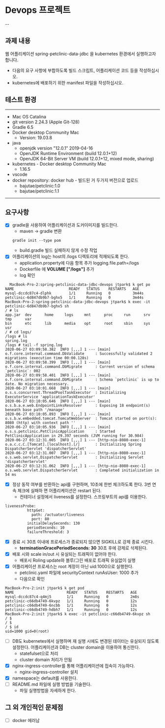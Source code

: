# Devops 프로젝트
--
## 과제 내용
웹 어플리케이션 spring-petclinic-data-jdbc 을 kubernetes 환경에서 실행하고자 합니다.
- 다음의 요구 사항에 부합하도록 빌드 스크립트, 어플리케이션 코드 등을
작성하십시오.
- kubernetes에 배포하기 위한 manifest 파일을 작성하십시오.

## 테스트 환경
---
- Mac OS Catalina
- git version 2.24.3 (Apple Git-128)
- Gradle 6.5
- Docker desktop Community Mac
  -  Version: 19.03.8
- java
  - openjdk version "12.0.1" 2019-04-16
  - OpenJDK Runtime Environment (build 12.0.1+12)
  - OpenJDK 64-Bit Server VM (build 12.0.1+12, mixed mode, sharing)
- kubernetes - Docker desktop Community Mac
  - 1.16.5
- vscode 
- docker repository: docker hub - 빌드된 거 두가지 버전으로 업로드
  - bajutae/petclinic:1.0
  - bajutae/petclinic:1.1
---

## 

## 요구사항
- [x] gradle을 사용하여 어플리케이션과 도커이미지를 빌드한다.
  - maven -> gradle 변환
  ```
  gradle init --type pom
  ```
  - build.gradle 빌드 실패하지 않게 수정 작업
- [x] 어플리케이션의 log는 host의 /logs 디렉토리에 적재되도록 한다.
  - application.property에 다음 항목 추가 logging.file.path=/logs
  - Dockerfile 에 **VOLUME ["/logs"]** 추가
  - log 확인

```shell
  MacBook-Pro-2:spring-petclinic-data-jdbc-devops jtpark$ k get po
NAME                         READY   STATUS    RESTARTS   AGE
mysql-dccdc87c4-dlphk        1/1     Running   0          3m44s
petclinic-6d847db9b7-bghx5   1/1     Running   0          3m44s
MacBook-Pro-2:spring-petclinic-data-jdbc-devops jtpark$ k exec -it petclinic-6d847db9b7-bghx5 sh
/ # ls
app.jar  dev      home     logs     mnt      proc     run      srv      tmp      var
bin      etc      lib      media    opt      root     sbin     sys      usr
/ # cd logs/
/logs # ls
spring.log
/logs # tail -f spring.log 
2020-06-27 03:09:58.382  INFO [,,,] 1 --- [main] o.f.core.internal.command.DbValidate     : Successfully validated 2 migrations (execution time 00:00.128s)
2020-06-27 03:09:58.399  INFO [,,,] 1 --- [main] o.f.core.internal.command.DbMigrate      : Current version of schema `petclinic`: 002
2020-06-27 03:09:58.401  INFO [,,,] 1 --- [main] o.f.core.internal.command.DbMigrate      : Schema `petclinic` is up to date. No migration necessary.
2020-06-27 03:10:01.668  INFO [,,,] 1 --- [main] o.s.s.concurrent.ThreadPoolTaskExecutor  : Initializing ExecutorService 'applicationTaskExecutor'
2020-06-27 03:10:05.646  INFO [,,,] 1 --- [main] o.s.b.a.e.web.EndpointLinksResolver      : Exposing 18 endpoint(s) beneath base path '/manage'
2020-06-27 03:10:05.893  INFO [,,,] 1 --- [main] o.s.b.w.embedded.tomcat.TomcatWebServer  : Tomcat started on port(s): 8080 (http) with context path ''
2020-06-27 03:10:05.936  INFO [,,,] 1 --- [main] o.s.s.petclinic.PetClinicApplication     : Started PetClinicApplication in 29.397 seconds (JVM running for 30.984)
2020-06-27 03:12:31.005  INFO [,,,] 1 --- [http-nio-8080-exec-1] o.a.c.c.C.[Tomcat].[localhost].[/]       : Initializing Spring DispatcherServlet 'dispatcherServlet'
2020-06-27 03:12:31.007  INFO [,,,] 1 --- [http-nio-8080-exec-1] o.s.web.servlet.DispatcherServlet        : Initializing Servlet 'dispatcherServlet'
2020-06-27 03:12:31.062  INFO [,,,] 1 --- [http-nio-8080-exec-1] o.s.web.servlet.DispatcherServlet        : Completed initialization in 54 ms
```

- [x] 정상 동작 여부를 반환하는 api를 구현하며, 10초에 한번 체크하도록 한다. 3번 연속 체크에 실패하 면 어플리케이션은 restart 된다.
  - 컨테이너 설정에서 liveness를 설정한다. 스프링부트의 api를 이용한다. 

```shell
livenessProbe:
          httpGet:
            path: /actuator/liveness
            port: 80
          initialDelaySeconds: 130
          periodSeconds: 10
          failureThreshold: 3
```

- [X] 종료 시 30초 이내에 프로세스가 종료되지 않으면 SIGKILL로 강제 종료 시킨다.
  - **terminationGracePeriodSeconds: 30** 30초 후에 강제로 삭제된다. 
- [X] 배포 시와 scale in/out 시 유실되는 트래픽이 없어야 한다.
  - 배포시 Roling update와 블루/그린 배포로 트래픽 유실없이 실행
- [X] 어플리케이션 프로세스는 root 계정이 아닌 uid:1000으로 실행한다.
  - petclinic.yaml 파일에 securityContext runAsUser: 1000 추가
  - 다음으로 확인

```shell
MacBook-Pro-2:init jtpark$ k get pod
NAME                        READY   STATUS    RESTARTS   AGE
mysql-dccdc87c4-q4mj5       1/1     Running   0          2m8s
petclinic-c66db4749-6kvpz   1/1     Running   0          12s
petclinic-c66db4749-6ncbb   1/1     Running   0          12s
petclinic-c66db4749-hdbh7   1/1     Running   0          12s
MacBook-Pro-2:init jtpark$ k exec -it petclinic-c66db4749-6kvpz sh
/ $ 
/ $ 
/ $ id
uid=1000 gid=0(root)
```

- [ ] DB도 kubernetes에서 실행하며 재 실행 시에도 변경된 데이터는 유실되지 않도록 설정한다. 어플리케이션과 DB는 cluster domain을 이용하여 통신한다.
  - statefulset으로 처리
  - cluster domain 처리가 안됨
- [x] nginx-ingress-controller를 통해 어플리케이션에 접속이 가능하다.
  - nginx-ingress-controller 설치
- [x] namespace는 default를 사용한다.
- [ ] README.md 파일에 실행 방법을 기술한다.
  - 파일 실행방법을 자세하게 한다. 

## 그 외 개인적인 문제점 
- [ ] docker 에러남
